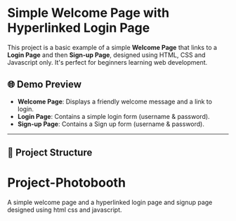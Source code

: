 # Simple Welcome Page with Hyperlinked Login Page

This project is a basic example of a simple **Welcome Page** that links to a **Login Page** and then **Sign-up Page**, designed using HTML, CSS and Javascript only. It's perfect for beginners learning web development.

## 🌐 Demo Preview

-  **Welcome Page**: Displays a friendly welcome message and a link to login.
-  **Login Page**: Contains a simple login form (username & password).
-  **Sign-up Page**: Contains a Sign up form (username & password).

---

## 📁 Project Structure

# Project-Photobooth
A simple welcome page and a hyperlinked login page and signup page designed using html css and javascript.
